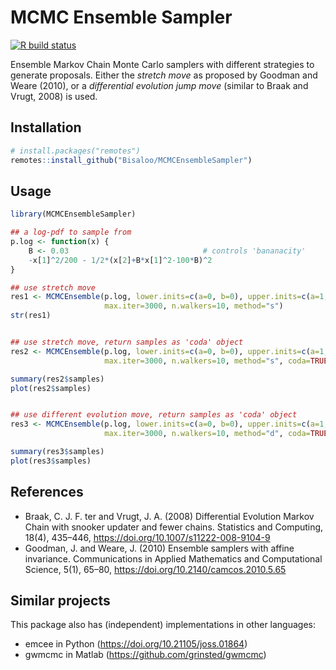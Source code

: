 # MCMC Ensemble Sampler

<!-- badges: start -->
[![R build status](https://github.com/Bisaloo/MCMCEnsembleSampler/workflows/R-CMD-check/badge.svg)](https://github.com/Bisaloo/MCMCEnsembleSampler/actions)
<!-- badges: end -->

Ensemble Markov Chain Monte Carlo samplers with different strategies to generate
proposals. Either the _stretch move_ as proposed by Goodman and Weare (2010), or
a _differential evolution jump move_ (similar to Braak and Vrugt, 2008) is used.

## Installation

```r
# install.packages("remotes")
remotes::install_github("Bisaloo/MCMCEnsembleSampler")
```

## Usage

```r
library(MCMCEnsembleSampler)

## a log-pdf to sample from
p.log <- function(x) {
    B <- 0.03                              # controls 'bananacity'
    -x[1]^2/200 - 1/2*(x[2]+B*x[1]^2-100*B)^2
}

## use stretch move
res1 <- MCMCEnsemble(p.log, lower.inits=c(a=0, b=0), upper.inits=c(a=1, b=1),
                     max.iter=3000, n.walkers=10, method="s")
str(res1)


## use stretch move, return samples as 'coda' object
res2 <- MCMCEnsemble(p.log, lower.inits=c(a=0, b=0), upper.inits=c(a=1, b=1),
                     max.iter=3000, n.walkers=10, method="s", coda=TRUE)

summary(res2$samples)
plot(res2$samples)


## use different evolution move, return samples as 'coda' object
res3 <- MCMCEnsemble(p.log, lower.inits=c(a=0, b=0), upper.inits=c(a=1, b=1),
                     max.iter=3000, n.walkers=10, method="d", coda=TRUE)

summary(res3$samples)
plot(res3$samples)
```

## References

-  Braak, C. J. F. ter and Vrugt, J. A. (2008) Differential Evolution Markov
 Chain with snooker updater and fewer chains. Statistics and Computing,
 18(4), 435–446, <https://doi.org/10.1007/s11222-008-9104-9>
-  Goodman, J. and Weare, J. (2010) Ensemble samplers with affine invariance.
 Communications in Applied Mathematics and Computational Science, 5(1), 65–80,
 <https://doi.org/10.2140/camcos.2010.5.65>
 
## Similar projects
 
This package also has (independent) implementations in other languages:

- emcee in Python (<https://doi.org/10.21105/joss.01864>)
- gwmcmc in Matlab (<https://github.com/grinsted/gwmcmc>)
